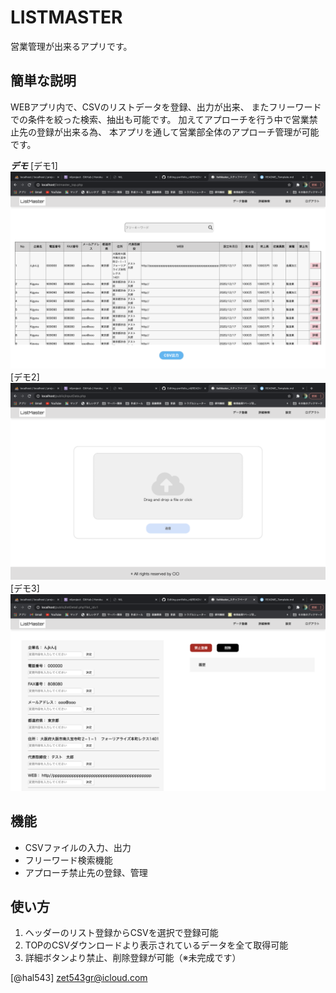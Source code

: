 # LISTMASTER

営業管理が出来るアプリです。

## 簡単な説明
 
WEBアプリ内で、CSVのリストデータを登録、出力が出来、
またフリーワードでの条件を絞った検索、抽出も可能です。
加えてアプローチを行う中で営業禁止先の登録が出来る為、
本アプリを通して営業部全体のアプローチ管理が可能です。
 
***デモ***
[デモ1] <img src ="public/pic/screen1.png">
[デモ2] <img src ="public/pic/screen2.png">
[デモ3] <img src ="public/pic/screen3.png">

## 機能
 
- CSVファイルの入力、出力
- フリーワード検索機能
- アプローチ禁止先の登録、管理
 
## 使い方
 
1. ヘッダーのリスト登録からCSVを選択で登録可能
2. TOPのCSVダウンロードより表示されているデータを全て取得可能
3. 詳細ボタンより禁止、削除登録が可能（※未完成です）
 
[@hal543]
zet543gr@icloud.com
